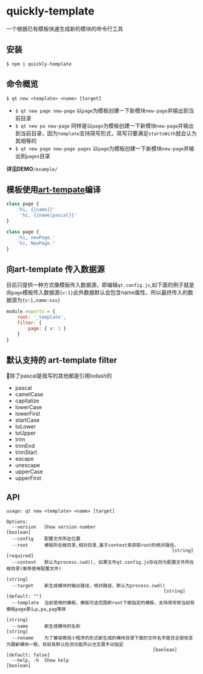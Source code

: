 # quickly-template

一个根据已有模板快速生成新的模块的命令行工具

## 安装

`$ npm i quickly-template`

## 命令概览

`$ qt new <template> <name> [target]`

- `$ qt new page new-page` 以`page`为模板创建一下新模块`new-page`并输出到当前目录
- `$ qt new pa new-page` 同样是以`page`为模板创建一下新模块`new-page`并输出到当前目录，因为`template`支持简写形式，简写只要满足`startsWith`就会认为其相等的
- `$ qt new page new-page pages` 以`page`为模板创建一下新模块`new-page`并输出到`pages`目录

**详见DEMO**`/example/`

## 模板使用[art-tempate](https://github.com/aui/art-template)编译

```jsx
class page {
    'hi, {{name}}'
     'hi, {{name|pascal}}'
}
```

```jsx
class page {
    'hi, newPage.'
    'hi, NewPage.'
}
```

## 向art-template 传入数据源

目前只提供一种方式像模板传入数据源，即编辑`qt.config.js`,如下面的例子就是向`page`模板传入数据源`{v:1}`此外数据默认会包含name属性，所以最终传入的数据源为`{v:1,name:xxx}`

```js
module.exports = {
    root: '_template',
    filter: {
        page: { v: 1 }
    }
}

```

## 默认支持的 art-template filter

除了pascal是我写的其他都是引用lodash的

- pascal
- camelCase
- capitalize
- lowerCase
- lowerFirst
- startCase
- toLower
- toUpper
- trim
- trimEnd
- trimStart
- escape
- unescape
- upperCase
- upperFirst

## API


```
usage: qt new <template> <name> [target]

Options:
  --version   Show version number                                      [boolean]
  --config    配置文件所在位置
  --root      模板所在根目录,相对目录,基于context来获取root的绝对路径，
                                                             [string] [required]
  --context   默认为process.cwd(), 如果文件qt.config.js存在则为配置文件所在根目录(推荐使用配置文件)
                                                                        [string]
  --target    新生成模块的输出路径，相对路径，默认为process.cwd()
                                                          [string] [default: ""]
  --template  当前使用的模板，模板可选范围即root下面指定的模板，支持简写即当前有模板page那么p,pa,pag等效
                                                                        [string]
  --name      新生成模块的名称                                          [string]
  --rename    为了兼容微信小程序的形式新生成的模块目录下面的文件名字是否全部改变为跟新模块一致，目前有默认检测功能所以也无需手动指定
                                                      [boolean] [default: false]
  --help, -h  Show help                                                [boolean]
  
  ```